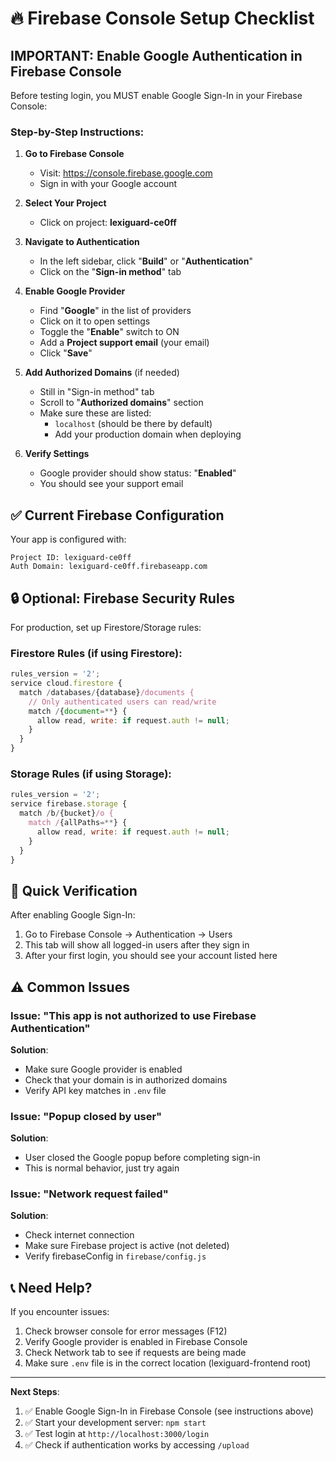 # 🔥 Firebase Console Setup Checklist

## IMPORTANT: Enable Google Authentication in Firebase Console

Before testing login, you MUST enable Google Sign-In in your Firebase Console:

### Step-by-Step Instructions:

1. **Go to Firebase Console**
   - Visit: https://console.firebase.google.com
   - Sign in with your Google account

2. **Select Your Project**
   - Click on project: **lexiguard-ce0ff**

3. **Navigate to Authentication**
   - In the left sidebar, click "**Build**" or "**Authentication**"
   - Click on the "**Sign-in method**" tab

4. **Enable Google Provider**
   - Find "**Google**" in the list of providers
   - Click on it to open settings
   - Toggle the "**Enable**" switch to ON
   - Add a **Project support email** (your email)
   - Click "**Save**"

5. **Add Authorized Domains** (if needed)
   - Still in "Sign-in method" tab
   - Scroll to "**Authorized domains**" section
   - Make sure these are listed:
     - `localhost` (should be there by default)
     - Add your production domain when deploying

6. **Verify Settings**
   - Google provider should show status: "**Enabled**"
   - You should see your support email

## ✅ Current Firebase Configuration

Your app is configured with:
```
Project ID: lexiguard-ce0ff
Auth Domain: lexiguard-ce0ff.firebaseapp.com
```

## 🔒 Optional: Firebase Security Rules

For production, set up Firestore/Storage rules:

### Firestore Rules (if using Firestore):
```javascript
rules_version = '2';
service cloud.firestore {
  match /databases/{database}/documents {
    // Only authenticated users can read/write
    match /{document=**} {
      allow read, write: if request.auth != null;
    }
  }
}
```

### Storage Rules (if using Storage):
```javascript
rules_version = '2';
service firebase.storage {
  match /b/{bucket}/o {
    match /{allPaths=**} {
      allow read, write: if request.auth != null;
    }
  }
}
```

## 🎯 Quick Verification

After enabling Google Sign-In:
1. Go to Firebase Console → Authentication → Users
2. This tab will show all logged-in users after they sign in
3. After your first login, you should see your account listed here

## ⚠️ Common Issues

### Issue: "This app is not authorized to use Firebase Authentication"
**Solution**: 
- Make sure Google provider is enabled
- Check that your domain is in authorized domains
- Verify API key matches in `.env` file

### Issue: "Popup closed by user"
**Solution**: 
- User closed the Google popup before completing sign-in
- This is normal behavior, just try again

### Issue: "Network request failed"
**Solution**: 
- Check internet connection
- Make sure Firebase project is active (not deleted)
- Verify firebaseConfig in `firebase/config.js`

## 📞 Need Help?

If you encounter issues:
1. Check browser console for error messages (F12)
2. Verify Google provider is enabled in Firebase Console
3. Check Network tab to see if requests are being made
4. Make sure `.env` file is in the correct location (lexiguard-frontend root)

---

**Next Steps**: 
1. ✅ Enable Google Sign-In in Firebase Console (see instructions above)
2. ✅ Start your development server: `npm start`
3. ✅ Test login at `http://localhost:3000/login`
4. ✅ Check if authentication works by accessing `/upload`
